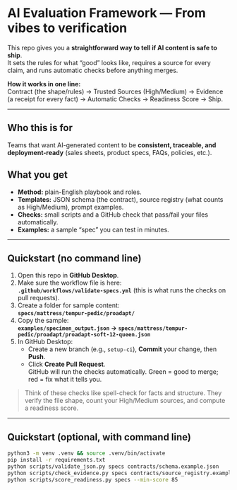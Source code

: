 # AI Evaluation Framework — From vibes to verification

This repo gives you a **straightforward way to tell if AI content is safe to ship**.  
It sets the rules for what “good” looks like, requires a source for every claim, and runs automatic checks before anything merges.

**How it works in one line:**  
Contract (the shape/rules) → Trusted Sources (High/Medium) → Evidence (a receipt for every fact) → Automatic Checks → Readiness Score → Ship.

---

## Who this is for
Teams that want AI-generated content to be **consistent, traceable, and deployment-ready** (sales sheets, product specs, FAQs, policies, etc.).

## What you get
- **Method:** plain-English playbook and roles.
- **Templates:** JSON schema (the contract), source registry (what counts as High/Medium), prompt examples.
- **Checks:** small scripts and a GitHub check that pass/fail your files automatically.
- **Examples:** a sample “spec” you can test in minutes.

---

## Quickstart (no command line)
1. Open this repo in **GitHub Desktop**.
2. Make sure the workflow file is here:  
   **`.github/workflows/validate-specs.yml`** (this is what runs the checks on pull requests).
3. Create a folder for sample content:  
   **`specs/mattress/tempur-pedic/proadapt/`**
4. Copy the sample:  
   **`examples/specimen_output.json` → `specs/mattress/tempur-pedic/proadapt/proadapt-soft-12-queen.json`**
5. In GitHub Desktop:
   - Create a new branch (e.g., `setup-ci`), **Commit** your change, then **Push**.
   - Click **Create Pull Request**.  
   GitHub will run the checks automatically. Green = good to merge; red = fix what it tells you.

> Think of these checks like spell-check for facts and structure. They verify the file shape, count your High/Medium sources, and compute a readiness score.

---

## Quickstart (optional, with command line)
```bash
python3 -m venv .venv && source .venv/bin/activate
pip install -r requirements.txt
python scripts/validate_json.py specs contracts/schema.example.json
python scripts/check_evidence.py specs contracts/source_registry.example.yml
python scripts/score_readiness.py specs --min-score 85
